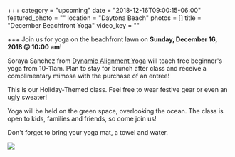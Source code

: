 +++
category = "upcoming"
date = "2018-12-16T09:00:15-06:00"
featured_photo = ""
location = "Daytona Beach"
photos = []
title = "December Beachfront Yoga"
video_key = ""

+++
Join us for yoga on the beachfront lawn on **Sunday, December 16, 2018 @ 10:00 am**!

Soraya Sanchez from [Dynamic Alignment Yoga](https://www.facebook.com/DynamicAlignmentYoga/) will teach free beginner's yoga from 10-11am. Plan to stay for brunch after class and receive a complimentary mimosa with the purchase of an entree!

This is our Holiday-Themed class. Feel free to wear festive gear or even an ugly sweater! 

Yoga will be held on the green space, overlooking the ocean. The class is open to kids, families and friends, so come join us! 

Don't forget to bring your yoga mat, a towel and water.

![](/uploads/2018/11/29/Beach-Yoga_December-2018.jpg)